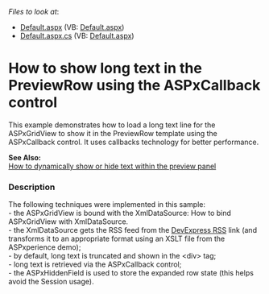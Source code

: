 <!-- default file list -->
*Files to look at*:

* [Default.aspx](./CS/WebSite/Default.aspx) (VB: [Default.aspx](./VB/WebSite/Default.aspx))
* [Default.aspx.cs](./CS/WebSite/Default.aspx.cs) (VB: [Default.aspx](./VB/WebSite/Default.aspx))
<!-- default file list end -->
# How to show long text in the PreviewRow using the ASPxCallback control


<p>This example demonstrates how to load a long text line for the ASPxGridView to show it in the PreviewRow template using the ASPxCallback control. It uses callbacks technology for better performance.</p><p><strong>See Also:</strong><br />
<a href="https://www.devexpress.com/Support/Center/p/E2285">How to dynamically show or hide text within the preview panel</a></p>


<h3>Description</h3>

<p>The following techniques were implemented in this sample:<br />
- the ASPxGridView is bound with the XmlDataSource: <a data-ticket="E2178">How to bind ASPxGridView with XmlDataSource</a>.<br />
- the XmlDataSource gets the RSS feed from the <a href="http://www.devexpress.com/Support/Center/RSS/">DevExpress RSS</a> link (and transforms it to an appropriate format using an XSLT file from the ASPxperience demo);<br />
- by default, long text is truncated and shown in the &lt;div&gt; tag;<br />
- long text is retrieved via the ASPxCallback control;<br />
- the ASPxHiddenField is used to store the expanded row state (this helps avoid the Session usage).</p>

<br/>


